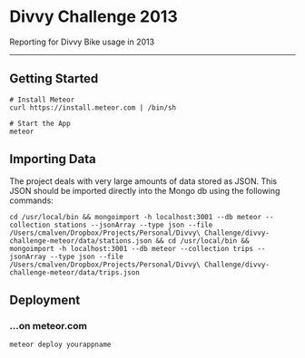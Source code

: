 # Divvy Challenge 2013

Reporting for Divvy Bike usage in 2013

----

## Getting Started


```
# Install Meteor
curl https://install.meteor.com | /bin/sh

# Start the App
meteor
```

## Importing Data

The project deals with very large amounts of data stored as JSON. This JSON should be imported directly into the Mongo db using the following commands:

    cd /usr/local/bin && mongoimport -h localhost:3001 --db meteor --collection stations --jsonArray --type json --file /Users/cmalven/Dropbox/Projects/Personal/Divvy\ Challenge/divvy-challenge-meteor/data/stations.json && cd /usr/local/bin && mongoimport -h localhost:3001 --db meteor --collection trips --jsonArray --type json --file /Users/cmalven/Dropbox/Projects/Personal/Divvy\ Challenge/divvy-challenge-meteor/data/trips.json

## Deployment

### …on meteor.com

```
meteor deploy yourappname
```